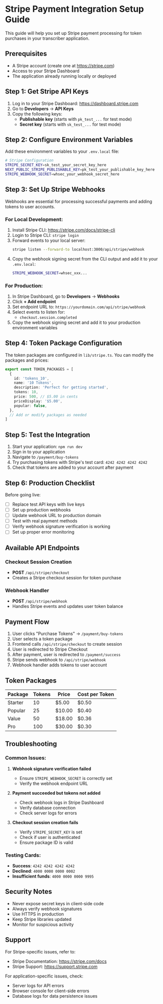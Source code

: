 # Stripe Payment Integration Setup Guide

This guide will help you set up Stripe payment processing for token purchases in your transcriber application.

## Prerequisites

- A Stripe account (create one at https://stripe.com)
- Access to your Stripe Dashboard
- The application already running locally or deployed

## Step 1: Get Stripe API Keys

1. Log in to your Stripe Dashboard: https://dashboard.stripe.com
2. Go to **Developers** → **API Keys**
3. Copy the following keys:
   - **Publishable key** (starts with `pk_test_...` for test mode)
   - **Secret key** (starts with `sk_test_...` for test mode)

## Step 2: Configure Environment Variables

Add these environment variables to your `.env.local` file:

```bash
# Stripe Configuration
STRIPE_SECRET_KEY=sk_test_your_secret_key_here
NEXT_PUBLIC_STRIPE_PUBLISHABLE_KEY=pk_test_your_publishable_key_here
STRIPE_WEBHOOK_SECRET=whsec_your_webhook_secret_here
```

## Step 3: Set Up Stripe Webhooks

Webhooks are essential for processing successful payments and adding tokens to user accounts.

### For Local Development:

1. Install Stripe CLI: https://stripe.com/docs/stripe-cli
2. Login to Stripe CLI: `stripe login`
3. Forward events to your local server:
   ```bash
   stripe listen --forward-to localhost:3000/api/stripe/webhook
   ```
4. Copy the webhook signing secret from the CLI output and add it to your `.env.local`:
   ```bash
   STRIPE_WEBHOOK_SECRET=whsec_xxx...
   ```

### For Production:

1. In Stripe Dashboard, go to **Developers** → **Webhooks**
2. Click **+ Add endpoint**
3. Set endpoint URL to: `https://yourdomain.com/api/stripe/webhook`
4. Select events to listen for:
   - `checkout.session.completed`
5. Copy the webhook signing secret and add it to your production environment variables

## Step 4: Token Package Configuration

The token packages are configured in `lib/stripe.ts`. You can modify the packages and prices:

```typescript
export const TOKEN_PACKAGES = [
  {
    id: 'tokens_10',
    name: '10 Tokens',
    description: 'Perfect for getting started',
    tokens: 10,
    price: 500, // $5.00 in cents
    priceDisplay: '$5.00',
    popular: false,
  },
  // Add or modify packages as needed
]
```

## Step 5: Test the Integration

1. Start your application: `npm run dev`
2. Sign in to your application
3. Navigate to `/payment/buy-tokens`
4. Try purchasing tokens with Stripe's test card: `4242 4242 4242 4242`
5. Check that tokens are added to your account after payment

## Step 6: Production Checklist

Before going live:

- [ ] Replace test API keys with live keys
- [ ] Set up production webhooks
- [ ] Update webhook URL to production domain
- [ ] Test with real payment methods
- [ ] Verify webhook signature verification is working
- [ ] Set up proper error monitoring

## Available API Endpoints

### Checkout Session Creation
- **POST** `/api/stripe/checkout`
- Creates a Stripe checkout session for token purchase

### Webhook Handler
- **POST** `/api/stripe/webhook`
- Handles Stripe events and updates user token balance

## Payment Flow

1. User clicks "Purchase Tokens" → `/payment/buy-tokens`
2. User selects a token package
3. Frontend calls `/api/stripe/checkout` to create session
4. User is redirected to Stripe Checkout
5. After payment, user is redirected to `/payment/success`
6. Stripe sends webhook to `/api/stripe/webhook`
7. Webhook handler adds tokens to user account

## Token Packages

| Package | Tokens | Price | Cost per Token |
|---------|--------|-------|----------------|
| Starter | 10     | $5.00 | $0.50          |
| Popular | 25     | $10.00| $0.40          |
| Value   | 50     | $18.00| $0.36          |
| Pro     | 100    | $30.00| $0.30          |

## Troubleshooting

### Common Issues:

1. **Webhook signature verification failed**
   - Ensure `STRIPE_WEBHOOK_SECRET` is correctly set
   - Verify the webhook endpoint URL

2. **Payment succeeded but tokens not added**
   - Check webhook logs in Stripe Dashboard
   - Verify database connection
   - Check server logs for errors

3. **Checkout session creation fails**
   - Verify `STRIPE_SECRET_KEY` is set
   - Check if user is authenticated
   - Ensure package ID is valid

### Testing Cards:

- **Success**: `4242 4242 4242 4242`
- **Declined**: `4000 0000 0000 0002`
- **Insufficient funds**: `4000 0000 0000 9995`

## Security Notes

- Never expose secret keys in client-side code
- Always verify webhook signatures
- Use HTTPS in production
- Keep Stripe libraries updated
- Monitor for suspicious activity

## Support

For Stripe-specific issues, refer to:
- Stripe Documentation: https://stripe.com/docs
- Stripe Support: https://support.stripe.com

For application-specific issues, check:
- Server logs for API errors
- Browser console for client-side errors
- Database logs for data persistence issues
